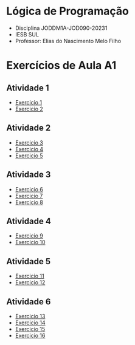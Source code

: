 # Lógica de Programação
* Disciplina JODDM1A-JOD090-20231
* IESB SUL
* Professor: Elias do Nascimento Melo Filho

# Exercícios de Aula A1

## Atividade 1
* [Exercicio 1](Exercicio1)
* [Exercicio 2](Exercicio2)

## Atividade 2
* [Exercicio 3](Exercicio%203)
* [Exercicio 4](Exercicio%204)
* [Exercicio 5](Exercicio%205)

## Atividade 3
* [Exercicio 6](Exercicio6)
* [Exercicio 7](Exercicio7)
* [Exercicio 8](Exercicio%208)

## Atividade 4
* [Exercicio 9](Exercicio%209)
* [Exercicio 10](Exercicio%2010)

## Atividade 5
* [Exercicio 11](Exercicio%2011)
* [Exercicio 12](Exercicio%2012)

## Atividade 6
* [Exercicio 13](Exercicio%2013)
* [Exercicio 14](Exercicio%2014)
* [Exercicio 15](Exercicio%2015)
* [Exercicio 16](Exercicio%2016)
